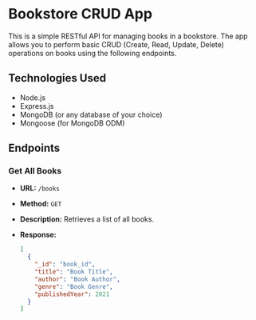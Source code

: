 # Bookstore CRUD App

This is a simple RESTful API for managing books in a bookstore. The app allows you to perform basic CRUD (Create, Read, Update, Delete) operations on books using the following endpoints.

## Technologies Used
- Node.js
- Express.js
- MongoDB (or any database of your choice)
- Mongoose (for MongoDB ODM)

## Endpoints

### Get All Books
- **URL:** `/books`
- **Method:** `GET`
- **Description:** Retrieves a list of all books.
- **Response:**

  ```json
  [
    {
      "_id": "book_id",
      "title": "Book Title",
      "author": "Book Author",
      "genre": "Book Genre",
      "publishedYear": 2021
    }
  ]
   ```